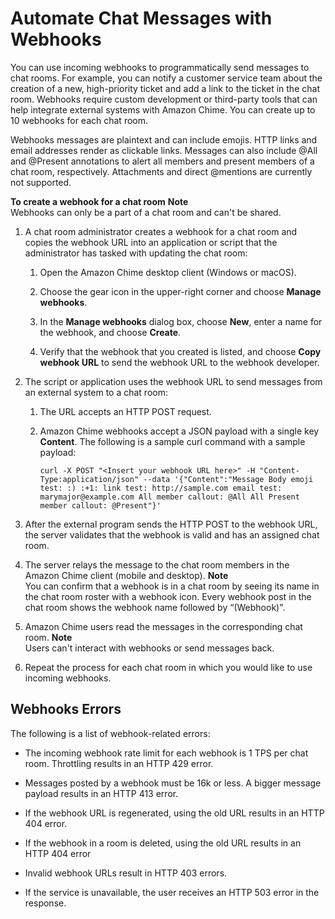 # Automate Chat Messages with Webhooks<a name="webhooks"></a>

You can use incoming webhooks to programmatically send messages to chat rooms\. For example, you can notify a customer service team about the creation of a new, high\-priority ticket and add a link to the ticket in the chat room\. Webhooks require custom development or third\-party tools that can help integrate external systems with Amazon Chime\. You can create up to 10 webhooks for each chat room\.

Webhooks messages are plaintext and can include emojis\. HTTP links and email addresses render as clickable links\. Messages can also include @All and @Present annotations to alert all members and present members of a chat room, respectively\. Attachments and direct @mentions are currently not supported\. 

**To create a webhook for a chat room**
**Note**  
Webhooks can only be a part of a chat room and can't be shared\.

1. A chat room administrator creates a webhook for a chat room and copies the webhook URL into an application or script that the administrator has tasked with updating the chat room:

   1. Open the Amazon Chime desktop client \(Windows or macOS\)\.

   1. Choose the gear icon in the upper\-right corner and choose **Manage webhooks**\.

   1. In the **Manage webhooks** dialog box, choose **New**, enter a name for the webhook, and choose **Create**\.

   1. Verify that the webhook that you created is listed, and choose **Copy webhook URL** to send the webhook URL to the webhook developer\.

1. The script or application uses the webhook URL to send messages from an external system to a chat room:

   1. The URL accepts an HTTP POST request\. 

   1. Amazon Chime webhooks accept a JSON payload with a single key **Content**\. The following is a sample curl command with a sample payload:

      ```
      curl -X POST "<Insert your webhook URL here>" -H "Content-Type:application/json" --data '{"Content":"Message Body emoji test: :) :+1: link test: http://sample.com email test: marymajor@example.com All member callout: @All All Present member callout: @Present"}'
      ```

1. After the external program sends the HTTP POST to the webhook URL, the server validates that the webhook is valid and has an assigned chat room\.

1. The server relays the message to the chat room members in the Amazon Chime client \(mobile and desktop\)\. 
**Note**  
You can confirm that a webhook is in a chat room by seeing its name in the chat room roster with a webhook icon\. Every webhook post in the chat room shows the webhook name followed by “\(Webhook\)"\.

1. Amazon Chime users read the messages in the corresponding chat room\. 
**Note**  
Users can't interact with webhooks or send messages back\.

1. Repeat the process for each chat room in which you would like to use incoming webhooks\.

## Webhooks Errors<a name="webhooks-errors"></a>

The following is a list of webhook\-related errors:

+ The incoming webhook rate limit for each webhook is 1 TPS per chat room\. Throttling results in an HTTP 429 error\. 

+ Messages posted by a webhook must be 16k or less\. A bigger message payload results in an HTTP 413 error\.

+ If the webhook URL is regenerated, using the old URL results in an HTTP 404 error\.

+ If the webhook in a room is deleted, using the old URL results in an HTTP 404 error

+ Invalid webhook URLs result in HTTP 403 errors\.

+ If the service is unavailable, the user receives an HTTP 503 error in the response\.